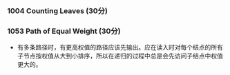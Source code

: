 


### 1004 Counting Leaves (30分)





### 1053 Path of Equal Weight (30分)

* 有多条路径时，有更高权值的路径应该先输出。应在读入时对每个结点的所有子节点按权值从大到小排序，所以在递归的过程中总是会先访问子结点中权值更大的。



